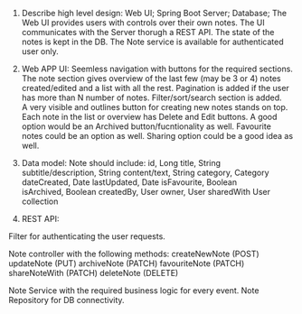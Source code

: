 1. Describe high level design:
  Web UI; 
  Spring Boot Server;
  Database;
  The Web UI provides users with controls over their own notes. The UI communicates with the Server thorugh a REST API. The state of the notes is kept in the DB.
  The Note service is available for authenticated user only.
 
 2. Web APP UI:
  Seemless navigation with buttons for the required sections.
  The note section gives overview of the last few (may be 3 or 4) notes created/edited and a list with all the rest.
  Pagination is added if the user has more than N number of notes.
  Filter/sort/search section is added.  
  A very visible and outlines button for creating new notes stands on top.
  Each note in the list or overview has Delete and Edit buttons.
  A good option would be an Archived button/fucntionality as well.
  Favourite notes could be an option as well.
  Sharing option could be a good idea as well.
  
 3. Data model:
  Note should include:
    id, Long
    title, String
    subtitle/description, String
    content/text, String
    category, Category
    dateCreated, Date
    lastUpdated, Date 
    isFavourite, Boolean  
    isArchived, Boolean
    createdBy, User
    owner, User
    sharedWith User collection
    
 4. REST API:
  
  Filter for authenticating the user requests.
  
  Note controller with the following methods:
    createNewNote (POST)
    updateNote (PUT)
    archiveNote (PATCH)
    favouriteNote (PATCH)
    shareNoteWith (PATCH)
    deleteNote (DELETE)
    
  Note Service with the required business logic for every event.
  Note Repository for DB connectivity.
  
